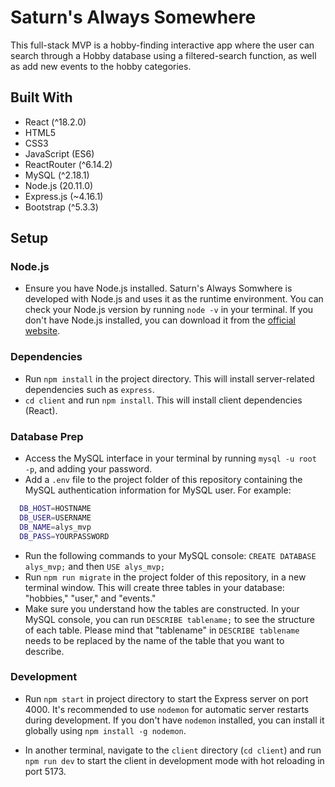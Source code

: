 # Saturn's Always Somewhere

This full-stack MVP is a hobby-finding interactive app where the user can search through a Hobby database using a filtered-search function, as well as add new events to the hobby categories.

## Built With

- React (^18.2.0)
- HTML5
- CSS3
- JavaScript (ES6)
- ReactRouter (^6.14.2)
- MySQL (^2.18.1)
- Node.js (20.11.0)
- Express.js (~4.16.1)
- Bootstrap (^5.3.3)

## Setup

### Node.js

- Ensure you have Node.js installed. Saturn's Always Somwhere is developed with Node.js and uses it as the runtime environment. You can check your Node.js version by running `node -v` in your terminal. If you don't have Node.js installed, you can download it from the [official website](https://nodejs.org/).

### Dependencies

- Run `npm install` in the project directory. This will install server-related dependencies such as `express`.
- `cd client` and run `npm install`. This will install client dependencies (React).


### Database Prep

- Access the MySQL interface in your terminal by running `mysql -u root -p`, and adding your password.
- Add a `.env` file to the project folder of this repository containing the MySQL authentication information for MySQL user. For example:

```bash
  DB_HOST=HOSTNAME
  DB_USER=USERNAME
  DB_NAME=alys_mvp
  DB_PASS=YOURPASSWORD
```

- Run the following commands to your MySQL console: `CREATE DATABASE alys_mvp;` and then `USE alys_mvp;`
- Run `npm run migrate` in the project folder of this repository, in a new terminal window. This will create three tables in your database: "hobbies," "user," and "events."
- Make sure you understand how the tables are constructed. In your MySQL console, you can run `DESCRIBE tablename;` to see the structure of each table. Please mind that "tablename" in `DESCRIBE tablename` needs to be replaced by the name of the table that you want to describe.

### Development

- Run `npm start` in project directory to start the Express server on port 4000. It's recommended to use `nodemon` for automatic server restarts during development. If you don't have `nodemon` installed, you can install it globally using `npm install -g nodemon`.

- In another terminal, navigate to the `client` directory (`cd client`) and run `npm run dev` to start the client in development mode with hot reloading in port 5173.


